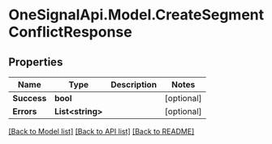 # OneSignalApi.Model.CreateSegmentConflictResponse

## Properties

Name | Type | Description | Notes
------------ | ------------- | ------------- | -------------
**Success** | **bool** |  | [optional] 
**Errors** | **List&lt;string&gt;** |  | [optional] 

[[Back to Model list]](../README.md#documentation-for-models) [[Back to API list]](../README.md#documentation-for-api-endpoints) [[Back to README]](../README.md)

